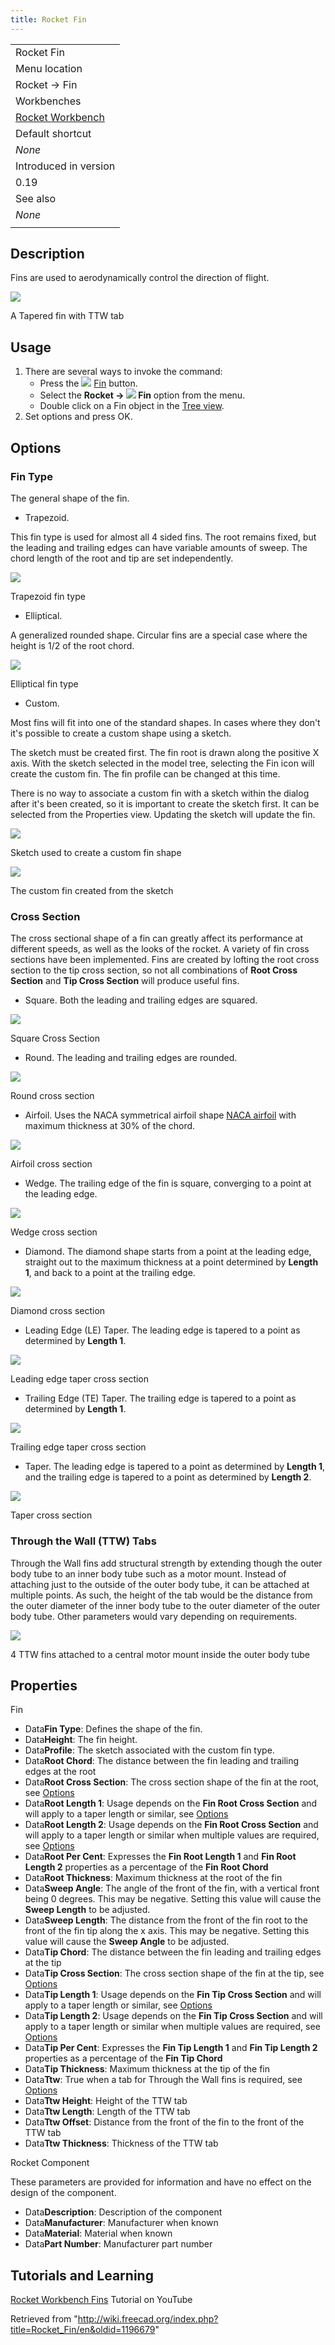 ```yaml
---
title: Rocket Fin
---
```


|                                                          |
| -------------------------------------------------------- |
| Rocket Fin                                               |
| Menu location                                            |
| Rocket → Fin                                             |
| Workbenches                                              |
| [Rocket Workbench](/Rocket_Workbench "Rocket Workbench") |
| Default shortcut                                         |
| _None_                                                   |
| Introduced in version                                    |
| 0.19                                                     |
| See also                                                 |
| _None_                                                   |
|                                                          |

## Description

Fins are used to aerodynamically control the direction of flight.

![](/images/Nike_Fin_TTW_2.png)

A Tapered fin with TTW tab

## Usage

1. There are several ways to invoke the command:
   - Press the ![](/images/Rocket_Fin.svg) [Fin](/Rocket_Fin "Rocket Fin") button.
   - Select the **Rocket → ![](/images/Rocket_Fin.svg) Fin** option from the menu.
   - Double click on a Fin object in the [Tree view](/Tree_view "Tree view").
2. Set options and press OK.

## Options

### Fin Type

The general shape of the fin.

- Trapezoid.

This fin type is used for almost all 4 sided fins. The root remains fixed, but the leading and trailing edges can have variable amounts of sweep. The chord length of the root and tip are set independently.

![](/images/Fin_Trapezoid_small.png)

Trapezoid fin type

- Elliptical.

A generalized rounded shape. Circular fins are a special case where the height is 1/2 of the root chord.

![](/images/Fin_Elliptical_small.png)

Elliptical fin type

- Custom.

Most fins will fit into one of the standard shapes. In cases where they don't it's possible to create a custom shape using a sketch.

The sketch must be created first. The fin root is drawn along the positive X axis. With the sketch selected in the model tree, selecting the Fin icon will create the custom fin. The fin profile can be changed at this time.

There is no way to associate a custom fin with a sketch within the dialog after it's been created, so it is important to create the sketch first. It can be selected from the Properties view. Updating the sketch will update the fin.

![](/images/Fin_Sketch_small.png)

Sketch used to create a custom fin shape

![](/images/Fin_Custom_small.png)

The custom fin created from the sketch

### Cross Section

The cross sectional shape of a fin can greatly affect its performance at different speeds, as well as the looks of the rocket. A variety of fin cross sections have been implemented. Fins are created by lofting the root cross section to the tip cross section, so not all combinations of **Root Cross Section** and **Tip Cross Section** will produce useful fins.

- Square. Both the leading and trailing edges are squared.

![](/images/CS_Square.png)

Square Cross Section

- Round. The leading and trailing edges are rounded.

![](/images/CS_Round.png)

Round cross section

- Airfoil. Uses the NACA symmetrical airfoil shape [NACA airfoil](https://en.wikipedia.org/wiki/NACA_airfoil) with maximum thickness at 30% of the chord.

![](/images/CS_Airfoil.png)

Airfoil cross section

- Wedge. The trailing edge of the fin is square, converging to a point at the leading edge.

![](/images/CS_Wedge.png)

Wedge cross section

- Diamond. The diamond shape starts from a point at the leading edge, straight out to the maximum thickness at a point determined by **Length 1**, and back to a point at the trailing edge.

![](/images/CS_Diamond.png)

Diamond cross section

- Leading Edge (LE) Taper. The leading edge is tapered to a point as determined by **Length 1**.

![](/images/LE_Taper.png)

Leading edge taper cross section

- Trailing Edge (TE) Taper. The trailing edge is tapered to a point as determined by **Length 1**.

![](/images/TE_Taper.png)

Trailing edge taper cross section

- Taper. The leading edge is tapered to a point as determined by **Length 1**, and the trailing edge is tapered to a point as determined by **Length 2**.

![](/images/CS_Taper.png)

Taper cross section

### Through the Wall (TTW) Tabs

Through the Wall fins add structural strength by extending though the outer body tube to an inner body tube such as a motor mount. Instead of attaching just to the outside of the outer body tube, it can be attached at multiple points. As such, the height of the tab would be the distance from the outer diameter of the inner body tube to the outer diameter of the outer body tube. Other parameters would vary depending on requirements.

![](/images/TTWx4.png)

4 TTW fins attached to a central motor mount inside the outer body tube

## Properties

Fin

- Data**Fin Type**: Defines the shape of the fin.
- Data**Height**: The fin height.
- Data**Profile**: The sketch associated with the custom fin type.
- Data**Root Chord**: The distance between the fin leading and trailing edges at the root
- Data**Root Cross Section**: The cross section shape of the fin at the root, see [Options](#Options)
- Data**Root Length 1**: Usage depends on the **Fin Root Cross Section** and will apply to a taper length or similar, see [Options](#Options)
- Data**Root Length 2**: Usage depends on the **Fin Root Cross Section** and will apply to a taper length or similar when multiple values are required, see [Options](#Options)
- Data**Root Per Cent**: Expresses the **Fin Root Length 1** and **Fin Root Length 2** properties as a percentage of the **Fin Root Chord**
- Data**Root Thickness**: Maximum thickness at the root of the fin
- Data**Sweep Angle**: The angle of the front of the fin, with a vertical front being 0 degrees. This may be negative. Setting this value will cause the **Sweep Length** to be adjusted.
- Data**Sweep Length**: The distance from the front of the fin root to the front of the fin tip along the x axis. This may be negative. Setting this value will cause the **Sweep Angle** to be adjusted.
- Data**Tip Chord**: The distance between the fin leading and trailing edges at the tip
- Data**Tip Cross Section**: The cross section shape of the fin at the tip, see [Options](#Options)
- Data**Tip Length 1**: Usage depends on the **Fin Tip Cross Section** and will apply to a taper length or similar, see [Options](#Options)
- Data**Tip Length 2**: Usage depends on the **Fin Tip Cross Section** and will apply to a taper length or similar when multiple values are required, see [Options](#Options)
- Data**Tip Per Cent**: Expresses the **Fin Tip Length 1** and **Fin Tip Length 2** properties as a percentage of the **Fin Tip Chord**
- Data**Tip Thickness**: Maximum thickness at the tip of the fin
- Data**Ttw**: True when a tab for Through the Wall fins is required, see [Options](#Options)
- Data**Ttw Height**: Height of the TTW tab
- Data**Ttw Length**: Length of the TTW tab
- Data**Ttw Offset**: Distance from the front of the fin to the front of the TTW tab
- Data**Ttw Thickness**: Thickness of the TTW tab

Rocket Component

These parameters are provided for information and have no effect on the design of the component.

- Data**Description**: Description of the component
- Data**Manufacturer**: Manufacturer when known
- Data**Material**: Material when known
- Data**Part Number**: Manufacturer part number

## Tutorials and Learning

[Rocket Workbench Fins](https://youtu.be/8MmEVyGkA0I) Tutorial on YouTube

Retrieved from "<http://wiki.freecad.org/index.php?title=Rocket_Fin/en&oldid=1196679>"
